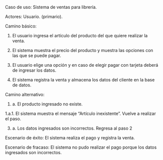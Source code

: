 ﻿Caso de uso: Sistema de ventas para librería.

  

Actores: Usuario. (primario).

  

Camino básico:

  

1.  El usuario ingresa el artículo del producto del que quiere realizar la venta.
    
2.  El sistema muestra el precio del producto y muestra las opciones con las que se puede pagar.
    
3.  El usuario elige una opción y en caso de elegir pagar con tarjeta deberá de ingresar los datos.
    
4.  El sistema registra la venta y almacena los datos del cliente en la base de datos.
    

  

Camino alternativo:

  

1.  a. El producto ingresado no existe.
    

1.a.1. El sistema muestra el mensaje “Artículo inexistente”. Vuelve a realizar el paso.

3. a. Los datos ingresados son incorrectos. Regresa al paso 2

  

Escenario de éxito: El sistema realiza el pago y registra la venta.

Escenario de fracaso: El sistema no pudo realizar el pago porque los datos ingresados son incorrectos.
